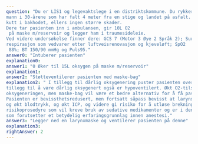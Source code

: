```yaml
---
question: "Du er LIS1 og legevaktslege i en distriktskommune. Du rykker ut med kommunens ambulanse til en
mann i 30-årene som har falt 4 meter fra en stige og landet på asfalt. Primærundersøkelse avdekker et
kutt i bakhodet, ellers ingen større skader.
Dere tar pasienten inn i ambulansen, gir 10L O2
 på maske m/reservoir og legger ham i traumesideleie.
Ved videre undersøkelse finner dere: GCS 7 (Motor 3 Øye 2 Språk 2); Surklete, overflatisk
respirasjon som vedvarer etter luftveisrenovasjon og kjeveløft; SpO2
 88%; BT 150/90 mmHg og Puls95."
answer0: "Intuberer pasienten"
explanation0:
answer1: "0 Øker til 15L oksygen på maske m/reservoir"
explanation1:
answer2: "Støtteventilerer pasienten med maske-bag"
explanation2: " I tillegg til dårlig oksygenering puster pasienten overflatisk, og en må mistenke at pasienten i
tillegg til å være dårlig oksygenert også er hypoventilert. Økt O2-tilskudd vil kanskje hjelpe på
oksygeneringen, men maske-bag vil være et bedre alternativ for å få pasienten normoventilert.
Pasienten er bevissthetsredusert, men fortsatt såpass bevisst at larynxmaske vil kunne gi stress
og økt blodtrykk, og økt ICP, og videre gi risiko for å utløse brekninger. Intubering er en
risikoprosedyre som vil kreve bruk av sedative medikamenter og er i denne settingen en oppgave
som forutsetter et betydelig erfaringsgrunnlag innen anestesi."
answer3: "Legger ned en larynxmaske og ventilerer pasienten på denne"
explanation3:
rightAnswer: 2
---
```



